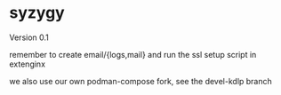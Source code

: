 # syzygy

Version 0.1

remember to create email/{logs,mail} and run the ssl setup script in extenginx

we also use our own podman-compose fork, see the devel-kdlp branch
